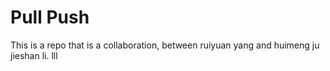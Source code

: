 # Pull  Push
 
This is a repo that is a collaboration, between ruiyuan yang and huimeng ju jieshan li. 
lll
